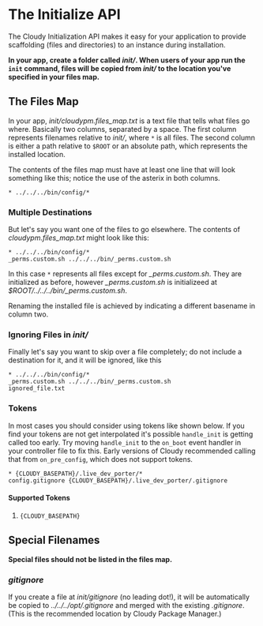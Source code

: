 <!--
id: installer
tags: usage
-->

# The Initialize API

The Cloudy Initialization API makes it easy for your application to provide scaffolding (files and directories) to an instance during installation.

**In your app, create a folder called _init/_. When users of your app run the `init` command, files will be copied from _init/_ to the location you've specified in your files map.**

## The Files Map

In your app, _init/cloudypm.files\_map.txt_ is a text file that tells what files go where. Basically two columns, separated by a space. The first column represents filenames relative to _init/_, where `*` is all files. The second column is either a path relative to `$ROOT` or an absolute path, which represents the installed location.

The contents of the files map must have at least one line that will look something like this; notice the use of the asterix in both columns.

```text
* ../../../bin/config/*
```

### Multiple Destinations

But let's say you want one of the files to go elsewhere. The contents of _cloudypm.files\_map.txt_ might look like this:

```text
* ../../../bin/config/*
_perms.custom.sh ../../../bin/_perms.custom.sh
```

In this case `*` represents all files except for _\_perms.custom.sh_. They are initialized as before, however _\_perms.custom.sh_ is initializeed at _$ROOT/../../../bin/\_perms.custom.sh_.

Renaming the installed file is achieved by indicating a different basename in column two.

### Ignoring Files in _init/_

Finally let's say you want to skip over a file completely; do not include a destination for it, and it will be ignored, like this

```text
* ../../../bin/config/*
_perms.custom.sh ../../../bin/_perms.custom.sh
ignored_file.txt
```

### Tokens

In most cases you should consider using tokens like shown below. If you find your tokens are not get interpolated it's possible `handle_init` is getting called too early. Try moving `handle_init` to the `on_boot` event handler in your controller file to fix this. Early versions of Cloudy recommended calling that from `on_pre_config`, which does not support tokens.

```text
* {CLOUDY_BASEPATH}/.live_dev_porter/*
config.gitignore {CLOUDY_BASEPATH}/.live_dev_porter/.gitignore
```

#### Supported Tokens

1. `{CLOUDY_BASEPATH}`

## Special Filenames

**Special files should not be listed in the files map.**

### _gitignore_

If you create a file at _init/gitignore_ (no leading dot!), it will be automatically be copied to _../../../opt/.gitignore_ and merged with the existing _.gitignore_.  (This is the recommended location by Cloudy Package Manager.)
